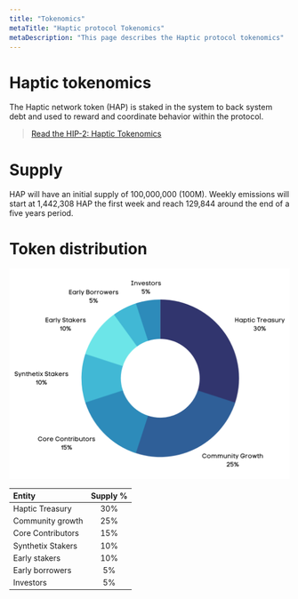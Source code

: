 ```yaml
---
title: "Tokenomics"
metaTitle: "Haptic protocol Tokenomics"
metaDescription: "This page describes the Haptic protocol tokenomics"
---
```


# Haptic tokenomics
 
The Haptic network token (HAP) is staked in the system to back system debt and used to reward and coordinate behavior within the  protocol.

> [Read the HIP-2: Haptic Tokenomics](https://hips.haptic.finance/hips/hip-2/)


# Supply

HAP will have an initial supply of 100,000,000 (100M). Weekly emissions will start at 1,442,308 HAP the first week and reach 129,844 around the end of a five years period. 

# Token distribution

![Distributor](https://raw.githubusercontent.com/HapticFinance/assets/main/Distribution.png)

| Entity      | Supply % |
| :---        |    :----:   |
| Haptic Treasury   | 30%       |
| Community growth   | 25%        |
| Core Contributors  |15%        |
| Synthetix Stakers      |10%      |
| Early stakers | 10%         |
| Early borrowers | 5%        |
| Investors   | 5%        |